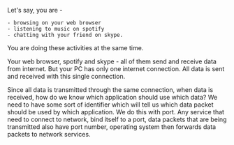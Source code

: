 Let's say, you are -
	
	- browsing on your web browser
	- listening to music on spotify
	- chatting with your friend on skype. 
	
You are doing these activities at the same time.	
	
Your web browser, spotify and skype - all of them send and receive data from internet. But your PC has only one internet connection. All data is sent and received with this single connection. 

Since all data is transmitted through the same connection, when data is received, how do we know which application should use which data? We need to have some sort of identifier which will tell us which data packet should be used by which application. We do this with port. Any service that need to connect to network, bind itself to a port, data packets that are being transmitted also have port number, operating system then forwards data packets to network services.